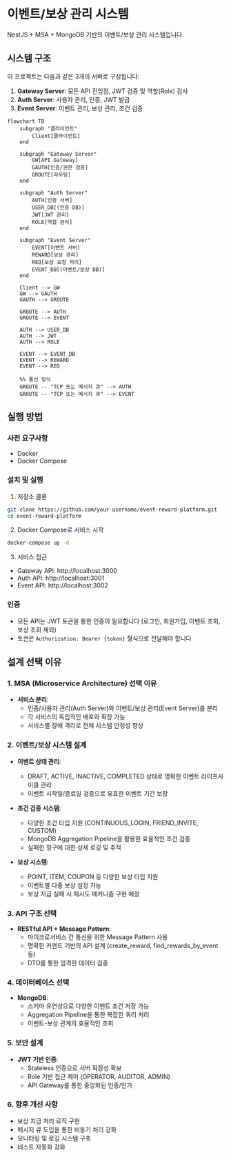 # 이벤트/보상 관리 시스템

NestJS + MSA + MongoDB 기반의 이벤트/보상 관리 시스템입니다.

## 시스템 구조

이 프로젝트는 다음과 같은 3개의 서버로 구성됩니다:

1. **Gateway Server**: 모든 API 진입점, JWT 검증 및 역할(Role) 검사
2. **Auth Server**: 사용자 관리, 인증, JWT 발급
3. **Event Server**: 이벤트 관리, 보상 관리, 조건 검증

```mermaid
flowchart TB
    subgraph "클라이언트"
        Client[클라이언트]
    end

    subgraph "Gateway Server"
        GW[API Gateway]
        GAUTH[인증/권한 검증]
        GROUTE[라우팅]
    end

    subgraph "Auth Server"
        AUTH[인증 서버]
        USER_DB[(인증 DB)]
        JWT[JWT 관리]
        ROLE[역할 관리]
    end

    subgraph "Event Server"
        EVENT[이벤트 서버]
        REWARD[보상 관리]
        REQ[보상 요청 처리]
        EVENT_DB[(이벤트/보상 DB)]
    end

    Client --> GW
    GW --> GAUTH
    GAUTH --> GROUTE

    GROUTE --> AUTH
    GROUTE --> EVENT

    AUTH --> USER_DB
    AUTH --> JWT
    AUTH --> ROLE

    EVENT --> EVENT_DB
    EVENT --> REWARD
    EVENT --> REQ

    %% 통신 방식
    GROUTE -- "TCP 또는 메시지 큐" --> AUTH
    GROUTE -- "TCP 또는 메시지 큐" --> EVENT
```

## 실행 방법

### 사전 요구사항

- Docker
- Docker Compose

### 설치 및 실행

1. 저장소 클론

```bash
git clone https://github.com/your-username/event-reward-platform.git
cd event-reward-platform
```

2. Docker Compose로 서비스 시작

```bash
docker-compose up -d
```

3. 서비스 접근

- Gateway API: http://localhost:3000
- Auth API: http://localhost:3001
- Event API: http://localhost:3002



### 인증

- 모든 API는 JWT 토큰을 통한 인증이 필요합니다 (로그인, 회원가입, 이벤트 조회, 보상 조회 제외)
- 토큰은 `Authorization: Bearer {token}` 형식으로 전달해야 합니다

## 설계 선택 이유

### 1. MSA (Microservice Architecture) 선택 이유

- **서비스 분리**:
    - 인증/사용자 관리(Auth Server)와 이벤트/보상 관리(Event Server)를 분리
    - 각 서비스의 독립적인 배포와 확장 가능
    - 서비스별 장애 격리로 전체 시스템 안정성 향상

### 2. 이벤트/보상 시스템 설계

- **이벤트 상태 관리**:

    - DRAFT, ACTIVE, INACTIVE, COMPLETED 상태로 명확한 이벤트 라이프사이클 관리
    - 이벤트 시작일/종료일 검증으로 유효한 이벤트 기간 보장

- **조건 검증 시스템**:

    - 다양한 조건 타입 지원 (CONTINUOUS_LOGIN, FRIEND_INVITE, CUSTOM)
    - MongoDB Aggregation Pipeline을 활용한 효율적인 조건 검증
    - 실패한 청구에 대한 상세 로깅 및 추적

- **보상 시스템**:
    - POINT, ITEM, COUPON 등 다양한 보상 타입 지원
    - 이벤트별 다중 보상 설정 가능
    - 보상 지급 실패 시 재시도 메커니즘 구현 예정

### 3. API 구조 선택

- **RESTful API + Message Pattern**:
    - 마이크로서비스 간 통신을 위한 Message Pattern 사용
    - 명확한 커맨드 기반의 API 설계 (create_reward, find_rewards_by_event 등)
    - DTO를 통한 엄격한 데이터 검증

### 4. 데이터베이스 선택

- **MongoDB**:
    - 스키마 유연성으로 다양한 이벤트 조건 저장 가능
    - Aggregation Pipeline을 통한 복잡한 쿼리 처리
    - 이벤트-보상 관계의 효율적인 조회

### 5. 보안 설계

- **JWT 기반 인증**:
    - Stateless 인증으로 서버 확장성 확보
    - Role 기반 접근 제어 (OPERATOR, AUDITOR, ADMIN)
    - API Gateway를 통한 중앙화된 인증/인가

### 6. 향후 개선 사항

- 보상 지급 처리 로직 구현
- 메시지 큐 도입을 통한 비동기 처리 강화
- 모니터링 및 로깅 시스템 구축
- 테스트 자동화 강화
